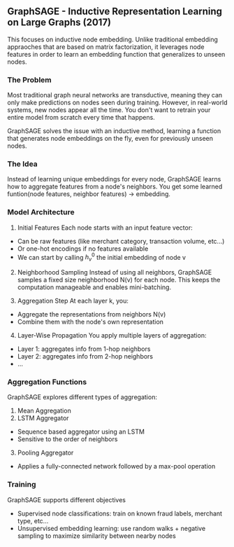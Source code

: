 ## GraphSAGE - Inductive Representation Learning on Large Graphs (2017)

This focuses on inductive node embedding. Unlike traditional embedding appraoches that are based on matrix factorization, it leverages node features in order to learn an embedding function that generalizes to unseen nodes.

### The Problem

Most traditional graph neural networks are transductive, meaning they can only make predictions on nodes seen during training. However, in real-world systems, new nodes appear all the time. You don't want to retrain your entire model from scratch every time that happens. 

GraphSAGE solves the issue with an inductive method, learning a function that generates node embeddings on the fly, even for previously unseen nodes.

### The Idea

Instead of learning unique embeddings for every node, GraphSAGE learns how to aggregate features from a node's neighbors. You get some learned funtion(node features, neighbor features) -> embedding.

### Model Architecture

1. Initial Features
Each node starts with an input feature vector:
- Can be raw features (like merchant category, transaction volume, etc...)
- Or one-hot encodings if no features available
- We can start by calling $h_{v}^{0}$ the initial embedding of node v

2. Neighborhood Sampling
Instead of using all neighbors, GraphSAGE samples a fixed size neighborhood N(v) for each node. This keeps the computation manageable and enables mini-batching.

3. Aggregation Step
At each layer k, you:
- Aggregate the representations from neighbors N(v)
- Combine them with the node's own representation

4. Layer-Wise Propagation
You apply multiple layers of aggregation:
- Layer 1: aggregates info from 1-hop neighbors
- Layer 2: aggregates info from 2-hop neighbors
- ...

### Aggregation Functions
GraphSAGE explores different types of aggregation:
1. Mean Aggregation
2. LSTM Aggregator
- Sequence based aggregator using an LSTM
- Sensitive to the order of neighbors
3. Pooling Aggregator
- Applies a fully-connected network followed by a max-pool operation

### Training
GraphSAGE supports different objectives
- Supervised node classifications: train on known fraud labels, merchant type, etc...
- Unsupervised embedding learning: use random walks + negative sampling to maximize similarity between nearby nodes
